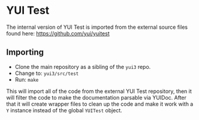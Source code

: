 YUI Test
========

The internal version of YUI Test is imported from the external source files found here:  https://github.com/yui/yuitest

Importing
---------

   * Clone the main repository as a sibling of the `yui3` repo.
   * Change to: `yui3/src/test`
   * Run: `make`

This will import all of the code from the external YUI Test repository, then it will
filter the code to make the documentation parsable via YUIDoc. After that it will create 
wrapper files to clean up the code and make it work with a `Y` instance instead of the
global `YUITest` object.
